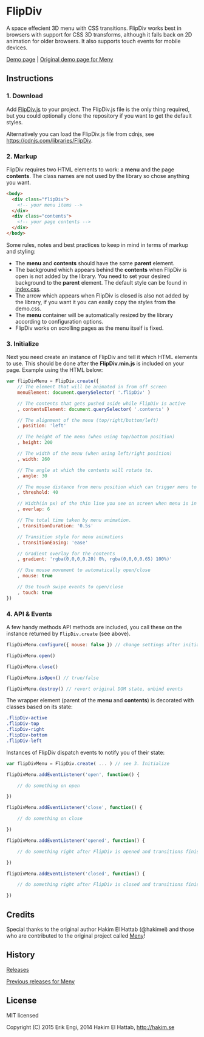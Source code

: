 # FlipDiv

A space effecient 3D menu with CSS transitions. FlipDiv works best in browsers with support for CSS 3D transforms, although it falls back on 2D animation for older browsers. It also supports touch events for mobile devices.

[Demo page](http://kireerik.github.io/FlipDiv/demo/) | [Original demo page for Meny](http://lab.hakim.se/meny/)


## Instructions

### 1. Download
Add [FlipDiv.js](https://github.com/kireerik/FlipDiv/blob/master/dist/FlipDiv.js) to your project. The FlipDiv.js file is the only thing required, but you could optionally clone the repository if you want to get the default styles.

Alternatively you can load the FlipDiv.js file from cdnjs, see <https://cdnjs.com/libraries/FlipDiv>.

### 2. Markup
FlipDiv requires two HTML elements to work: a **menu** and the page **contents**. The class names are not used by the library so chose anything you want.

```html
<body>
  <div class="flipDiv">
    <!-- your menu items -->
  </div>
  <div class="contents">
    <!-- your page contents -->
  </div>
</body>
```

Some rules, notes and best practices to keep in mind in terms of markup and styling:
- The **menu** and **contents** should have the same **parent** element.
- The background which appears behind the **contents** when FlipDiv is open is not added by the library. You need to set your desired background to the **parent** element. The default style can be found in [index.css](https://github.com/kireerik/FlipDiv/blob/master/demo/index.css#L24).
- The arrow which appears when FlipDiv is closed is also not added by the library, if you want it you can easily copy the styles from the demo.css.
- The **menu** container will be automatically resized by the library according to configuration options.
- FlipDiv works on scrolling pages as the menu itself is fixed.


### 3. Initialize
Next you need create an instance of FlipDiv and tell it which HTML elements to use. This should be done after the **FlipDiv.min.js** is included on your page. Example using the HTML below:

```javascript
var flipDivMenu = FlipDiv.create({
	// The element that will be animated in from off screen
	menuElement: document.querySelector( '.flipDiv' )

	// The contents that gets pushed aside while FlipDiv is active
	, contentsElement: document.querySelector( '.contents' )

	// The alignment of the menu (top/right/bottom/left)
	, position: 'left'

	// The height of the menu (when using top/bottom position)
	, height: 200

	// The width of the menu (when using left/right position)
	, width: 260

	// The angle at which the contents will rotate to.
	, angle: 30

	// The mouse distance from menu position which can trigger menu to open.
	, threshold: 40

	// Width(in px) of the thin line you see on screen when menu is in closed position.
	, overlap: 6

	// The total time taken by menu animation.
	, transitionDuration: '0.5s'

	// Transition style for menu animations
	, transitionEasing: 'ease'

	// Gradient overlay for the contents
	, gradient: 'rgba(0,0,0,0.20) 0%, rgba(0,0,0,0.65) 100%)'

	// Use mouse movement to automatically open/close
	, mouse: true

	// Use touch swipe events to open/close
	, touch: true
})
```

### 4. API & Events
A few handy methods API methods are included, you call these on the instance returned by ```FlipDiv.create``` (see above).

```javascript
flipDivMenu.configure({ mouse: false }) // change settings after initialization

flipDivMenu.open()

flipDivMenu.close()

flipDivMenu.isOpen() // true/false

flipDivMenu.destroy() // revert original DOM state, unbind events
```

The wrapper element (parent of the **menu** and **contents**) is decorated with classes based on its state:
```css
.flipDiv-active
.flipDiv-top
.flipDiv-right
.flipDiv-bottom
.flipDiv-left
```

Instances of FlipDiv dispatch events to notify you of their state:

```javascript
var flipDivMenu = FlipDiv.create( ... ) // see 3. Initialize

flipDivMenu.addEventListener('open', function() {

	// do something on open

})

flipDivMenu.addEventListener('close', function() {

	// do something on close

})

flipDivMenu.addEventListener('opened', function() {

	// do something right after FlipDiv is opened and transitions finished

})

flipDivMenu.addEventListener('closed', function() {

	// do something right after FlipDiv is closed and transitions finished

})
```

## Credits
Special thanks to the original author Hakim El Hattab (@hakimel) and those who are contributed to the original project called [Meny](https://github.com/hakimel/Meny)!


## History

[Releases](https://github.com/kireerik/FlipDiv/releases)

[Previous releases for Meny](https://github.com/hakimel/Meny#history)

## License

MIT licensed

Copyright (C) 2015 Erik Engi, 2014 Hakim El Hattab, http://hakim.se